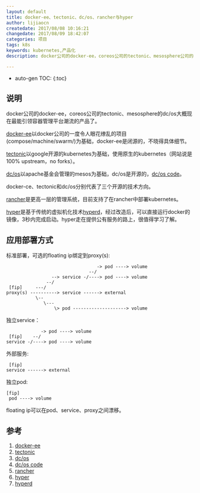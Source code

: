 ```yaml
---
layout: default
title: docker-ee、tectonic、dc/os、rancher与hyper
author: lijiaocn
createdate: 2017/08/08 10:16:21
changedate: 2017/08/09 18:42:07
categories: 项目
tags: k8s
keywords: kubernetes,产品化
description: docker公司的docker-ee，coreos公司的tectonic、mesosphere公司的dc/os和rancher、hyper公司的产品大概是现在最能引领容器管理平台潮流的作品了。

---
```


* auto-gen TOC:
{:toc}

## 说明

docker公司的docker-ee，coreos公司的tectonic、mesosphere的dc/os大概现在最能引领容器管理平台潮流的产品了。

[docker-ee][1]以docker公司的一度令人眼花缭乱的项目(compose/machine/swarm/)为基础，docker-ee是闭源的，不晓得具体细节。

[tectonic][2]以google开源的kubernetes为基础，使用原生的kubernetes（网站说是100% upstream，no forks）。

[dc/os][3]以apache基金会管理的mesos为基础，dc/os是开源的，[dc/os code][4]。

docker-ce、tectonic和dc/os分别代表了三个开源的技术方向。

[rancher][5]是更高一层的管理系统，目前支持了在rancher中部署kubernetes。

[hyper][6]是基于传统的虚拟机化技术[hyperd][7]，经过改造后，可以直接运行docker的镜像，3秒内完成启动。hyper走在提供公有服务的路上，很值得学习了解。

## 应用部署方式

标准部署，可选的floating ip绑定到proxy(s):

	                                  -> pod ----> volume
	                               --/  
	                 --> service -/----> pod ----> volume 
	               --/  
	 [fip]     ---/     
	proxy(s) ----------> service ------> external
	           \--      
	              \---  
	                  \> pod --------------------> volume

独立service：

	             -> pod ----> volume
	 [fip]    --/  
	service -/----> pod ----> volume

外部服务:

	 [fip]
	service ------> external

独立pod:

	[fip]
	 pod ----> volume

floating ip可以在pod、service、proxy之间漂移。

## 参考                     
                            
1. [docker-ee][1]
2. [tectonic][2]
3. [dc/os][3]
4. [dc/os code][4]
5. [rancher][5]
6. [hyper][6]
7. [hyperd][7]

[1]: https://www.docker.com/enterprise-edition  "docker-ee" 
[2]: https://coreos.com/tectonic/  "tectonic" 
[3]: https://mesosphere.com/product/  "dc/os"
[4]: https://github.com/dcos/dcos  "dc/os code"
[5]: http://rancher.com/  "rancher"
[6]: https://docs.hyper.sh/  "hyper"
[7]: https://github.com/hyperhq/hyperd  "hyperd"
